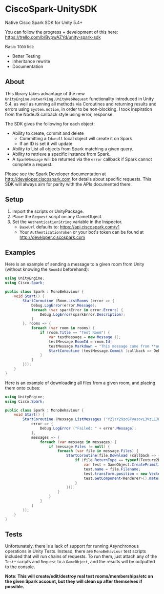 # CiscoSpark-UnitySDK
Native Cisco Spark SDK for Unity 5.4+

You can follow the progress + development of this here: https://trello.com/b/BvpwAZYd/unity-spark-sdk

Basic `TODO` list:
- Better Testing
- Inheritance rewrite
- Documentation


## About
This library takes advantage of the new `UnityEngine.Networking.UnityWebRequest` functionality introduced in Unity 5.4, as well as running all methods via Coroutines and returning results and errors using `System.Action`, in order to be non-blocking. I took inspiration from the NodeJS callback style using error, response.

The SDK gives the following for each object:

- Ability to create, commit and delete
    - Committing a `Id=null` local object will create it on Spark
    - If an ID is set it will update
- Ability to List all objects from Spark matching a given query.
- Ability to retrieve a specific instance from Spark.
- A `SparkMessage` will be returned via the `error` callback if Spark cannot complete a request.

Please see the Spark Developer documentation at http://developer.ciscospark.com for details about specific requests. This SDK will always aim for parity with the APIs documented there.

## Setup
1. Import the scripts or UnityPackage.
2. Place the `Request` script on any GameObject.
3. Set the `AuthenticationString` variable in the Inspector.
    - `BaseUrl` defaults to: https://api.ciscospark.com/v1
    - Your `AuthenticationToken` or your bot's token can be found at http://developer.ciscospark.com

## Examples
Here is an example of sending a message to a given room from Unity (without knowing the `RoomId` beforehand):

```c#
using UnityEngine;
using Cisco.Spark;

public class Spark : MonoBehaviour {
	void Start() {
		StartCoroutine (Room.ListRooms (error => {
			Debug.LogError(error.Message);
			foreach (var sparkError in error.Errors) {
				Debug.LogError(sparkError.Description);
			}
		}, rooms => {
			foreach (var room in rooms) {
				if (room.Title == "Test Room") {
					var testMessage = new Message ();
					testMessage.RoomId = room.Id;
					testMessage.Markdown = "This message came from **unity**";
					StartCoroutine (testMessage.Commit (callback => Debug.Log ("Created message: " + testMessage.Id)));
				}
			}
		}));
	}
}
```

Here is an example of downloading all files from a given room, and placing them onto cubes:

```c#
using UnityEngine;
using Cisco.Spark;

public class Spark : MonoBehaviour {
	void Start() {
		StartCoroutine (Message.ListMessages ("Y2lzY29zcGFyazovL3VzL1JPT00vMzFhOTVkYTAtZjgwYi0xMWU1LWIyMjgtNTk1Mjc3YjMwNDli",
			error => {
				Debug.LogError ("Failed: " + error.Message);
			},
			messages => {
				foreach (var message in messages) {
					if (message.Files != null) {
						foreach (var file in message.Files) {
							StartCoroutine(file.Download (callback => {
								if (file.ReturnType == typeof(Texture2D)) {
									var test = GameObject.CreatePrimitive (PrimitiveType.Cube);
									test.name = file.Filename;
									test.transform.position = new Vector3(Random.Range (0, 25), Random.Range (0, 25), Random.Range (0, 25));
									test.GetComponent<Renderer>().material.mainTexture = callback as Texture2D;
								}
							}));
						}
					}
				}
			}
		));
	}
}
```

## Tests
Unfortunately, there is a lack of support for running Asynchronous operations in Unity Tests. Instead, there are `MonoBehaviour` test scripts included that will run chains of requests. To run them, just attach any of the `Test*` scripts and `Request` to a `GameObject`, and the results will be outputted to the console.

**Note: This will create/edit/destroy real test rooms/memberships/etc on the given Spark account, but they will clean up after themselves if possible.**
